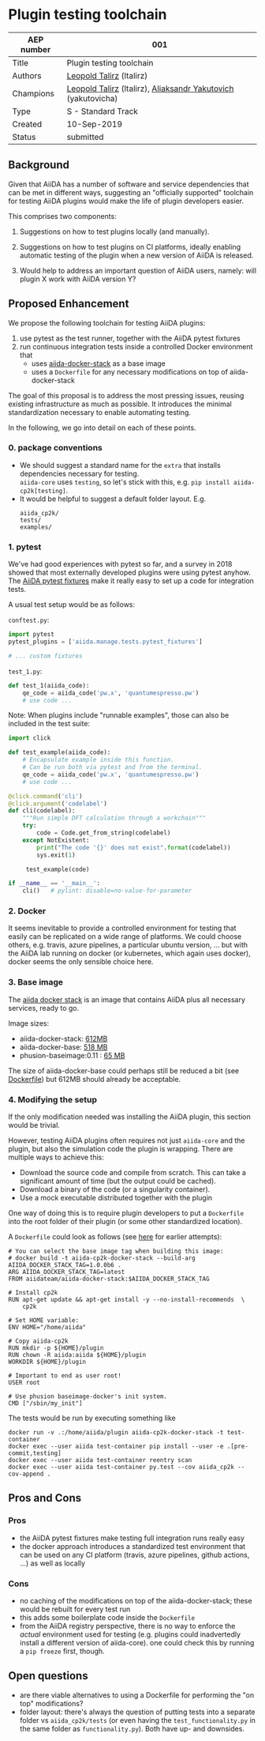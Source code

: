 # Plugin testing toolchain

| AEP number | 001                                                          |
|------------|--------------------------------------------------------------|
| Title      | Plugin testing toolchain                |
| Authors    | [Leopold Talirz](mailto:leopold.talirz@epfl.ch) (ltalirz)|
| Champions  | [Leopold Talirz](mailto:leopold.talirz@epfl.ch) (ltalirz), [Aliaksandr Yakutovich](mailto:aliaksandr.yakutovich@epfl.ch) (yakutovicha)|
| Type       | S - Standard Track                                           |
| Created    | 10-Sep-2019                                                  |
| Status     | submitted                                                    |

## Background 
Given that AiiDA has a number of software and service dependencies that can be met in different ways, suggesting an "officially supported" toolchain for testing AiiDA plugins would make the life of plugin developers easier.

This comprises two components:
 1. Suggestions on how to test plugins locally (and manually).
 1. Suggestions on how to test plugins on CI platforms, ideally enabling automatic testing of the plugin when a new version of AiiDA is released.

1. Would help to address an important question of AiiDA users, namely: will plugin X work with AiiDA version Y?

## Proposed Enhancement 

We propose the following toolchain for testing AiiDA plugins:

 1. use pytest as the test runner, together with the AiiDA pytest fixtures
 1. run continuous integration tests inside a controlled Docker environment that
    * uses [aiida-docker-stack](https://github.com/aiidateam/aiida-docker-stack) as a base image
    * uses a `Dockerfile` for any necessary modifications on top of aiida-docker-stack

The goal of this proposal is to address the most pressing issues, reusing existing infrastructure as much as possible.
It introduces the minimal standardization necessary to enable automating testing.

In the following, we go into detail on each of these points.

### 0. package conventions

 * We should suggest a standard name for the `extra` that installs dependencies necessary for testing.  
   `aiida-core` uses `testing`, so let's stick with this, e.g.  `pip install aiida-cp2k[testing]`.
 * It would be helpful to suggest a default folder layout. E.g.
   ```
   aiida_cp2k/
   tests/
   examples/
   ```

### 1. pytest

We've had good experiences with pytest so far, and a survey in 2018 showed that most externally developed plugins were using pytest anyhow. 
The [AiiDA pytest fixtures](https://github.com/aiidateam/aiida-core/pull/3319) make it really easy to set up a code for integration tests.

A usual test setup would be as follows:

`conftest.py`:
```python
import pytest
pytest_plugins = ['aiida.manage.tests.pytest_fixtures']

# ... custom fixtures
```

`test_1.py`:
```python
def test_1(aiida_code):
    qe_code = aiida_code('pw.x', 'quantumespresso.pw')
    # use code ...
```

Note: When plugins include "runnable examples", those can also be included in the test suite:

```python
import click 

def test_example(aiida_code):
    # Encapsulate example inside this function.
    # Can be run both via pytest and from the terminal.
    qe_code = aiida_code('pw.x', 'quantumespresso.pw')
    # use code ...

@click.command('cli')
@click.argument('codelabel')
def cli(codelabel):
    """Run simple DFT calculation through a workchain"""
    try:
        code = Code.get_from_string(codelabel)
    except NotExistent:
        print("The code '{}' does not exist".format(codelabel))
        sys.exit(1)

     test_example(code)

if __name__ == '__main__':
    cli()   # pylint: disable=no-value-for-parameter
```

### 2. Docker

It seems inevitable to provide a controlled environment for testing that easily can be replicated on a wide range of platforms.
We could choose others, e.g. travis, azure pipelines, a particular ubuntu version, ... but with the AiiDA lab running on docker (or kubernetes, which again uses docker), docker seems the only sensible choice here.

### 3. Base image

The [aiida docker stack](https://github.com/aiidateam/aiida-docker-stack) is an image that contains AiiDA plus all necessary services, ready to go.

Image sizes:
 * aiida-docker-stack: [612MB](https://hub.docker.com/r/aiidateam/aiida-docker-stack/tags)
 * aiida-docker-base: [518 MB](https://hub.docker.com/r/aiidateam/aiida-docker-base/tags)
 * phusion-baseimage:0.11 : [65 MB](https://hub.docker.com/r/phusion/baseimage/tags)

The size of aiida-docker-base could perhaps still be reduced a bit (see [Dockerfile](https://hub.docker.com/r/aiidateam/aiida-docker-base/dockerfile)) but 612MB should already be acceptable.

### 4. Modifying the setup

If the only modification needed was installing the AiiDA plugin, this section would be trivial.

However, testing AiiDA plugins often requires not just `aiida-core` and the plugin, but also the simulation code the plugin is wrapping.
There are multiple ways to achieve this:

 * Download the source code and compile from scratch. This can take a significant amount of time (but the output could be cached).
 * Download a binary of the code (or a singularity container).
 * Use a mock executable distributed together with the plugin

One way of doing this is to require plugin developers to put a `Dockerfile` into the root folder of their plugin (or some other standardized location).

A `Dockerfile` could look as follows (see [here](https://github.com/aiidateam/aiida-cp2k/blob/develop/Dockerfile) for earlier attempts):
```docker
# You can select the base image tag when building this image:
# docker build -t aiida-cp2k-docker-stack --build-arg AIIDA_DOCKER_STACK_TAG=1.0.0b6 .
ARG AIIDA_DOCKER_STACK_TAG=latest
FROM aiidateam/aiida-docker-stack:$AIIDA_DOCKER_STACK_TAG

# Install cp2k
RUN apt-get update && apt-get install -y --no-install-recommends  \
    cp2k

# Set HOME variable:
ENV HOME="/home/aiida"

# Copy aiida-cp2k
RUN mkdir -p ${HOME}/plugin
RUN chown -R aiida:aiida ${HOME}/plugin
WORKDIR ${HOME}/plugin

# Important to end as user root!
USER root

# Use phusion baseimage-docker's init system.
CMD ["/sbin/my_init"]
```

The tests would be run by executing something like
```
docker run -v .:/home/aiida/plugin aiida-cp2k-docker-stack -t test-container
docker exec --user aiida test-container pip install --user -e .[pre-commit,testing]
docker exec --user aiida test-container reentry scan
docker exec --user aiida test-container py.test --cov aiida_cp2k --cov-append .
```

## Pros and Cons 

### Pros
 * the AiiDA pytest fixtures make testing full integration runs really easy
 * the docker approach introduces a standardized test environment that can be used on any CI platform (travis, azure pipelines, github actions, ...) as well as locally

### Cons
 * no caching of the modifications on top of the aiida-docker-stack; these would be rebuilt for every test run
 * this adds some boilerplate code inside the `Dockerfile`
 * from the AiiDA registry perspective, there is no way to enforce the *actual* environment used for testing (e.g. plugins could inadvertedly install a different version of aiida-core). one could check this by running a `pip freeze` first, though.

## Open questions
 * are there viable alternatives to using a Dockerfile for performing the "on top" modifications?
 * folder layout: there's always the question of putting tests into a separate folder vs `aiida_cp2k/tests` (or even having the `test_functionality.py` in the same folder as `functionality.py`). Both have up- and downsides.
